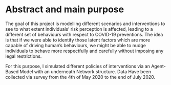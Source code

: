 # Abstract and main purpose

The goal of this project is modelling different scenarios and interventions to see to what extent individuals’ risk perception is affected, leading to a different set of behaviours with respect to COVID-19 preventions.
The idea is that if we were able to identify those latent factors which are more capable of driving human’s behaviours, we might be able to nudge individuals to behave more respectfully and carefully without imposing any legal restrictions. 

For this purpose, I simulated different policies of interventions via an Agent-Based Model with an underneath Network structure. Data Have been collected via survey from the 4th of May 2020 to the end of July 2020.

